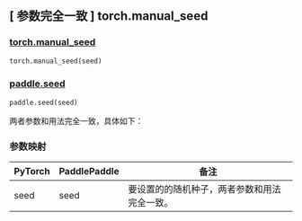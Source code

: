 ## [ 参数完全一致 ] torch.manual_seed

### [torch.manual_seed](https://pytorch.org/docs/stable/generated/torch.manual_seed.html#torch-manual-seed)

```python
torch.manual_seed(seed)
```

### [paddle.seed](https://www.paddlepaddle.org.cn/documentation/docs/zh/develop/api/paddle/seed_cn.html)

```python
paddle.seed(seed)
```

两者参数和用法完全一致，具体如下：

### 参数映射
| PyTorch       | PaddlePaddle | 备注                                                   |
| ------------- | ------------ | ------------------------------------------------------ |
| seed           |  seed          | 要设置的的随机种子，两者参数和用法完全一致。               |
